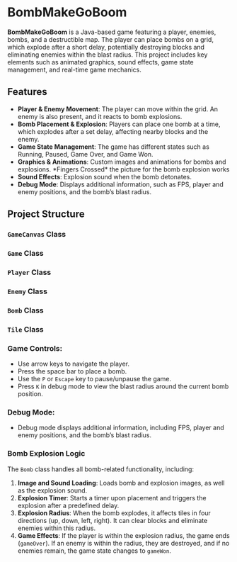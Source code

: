 # BombMakeGoBoom

**BombMakeGoBoom** is a Java-based game featuring a player, enemies, bombs, and a destructible map. The player can place bombs on a grid, which explode after a short delay, potentially destroying blocks and eliminating enemies within the blast radius. This project includes key elements such as animated graphics, sound effects, game state management, and real-time game mechanics.

## Features

- **Player & Enemy Movement**: The player can move within the grid. An enemy is also present, and it reacts to bomb explosions.
- **Bomb Placement & Explosion**: Players can place one bomb at a time, which explodes after a set delay, affecting nearby blocks and the enemy.
- **Game State Management**: The game has different states such as Running, Paused, Game Over, and Game Won.
- **Graphics & Animations**: Custom images and animations for bombs and explosions. \*Fingers Crossed\* the picture for the bomb explosion works
- **Sound Effects**: Explosion sound when the bomb detonates.
- **Debug Mode**: Displays additional information, such as FPS, player and enemy positions, and the bomb’s blast radius.

## Project Structure

### `GameCanvas` Class
### `Game` Class
### `Player` Class
### `Enemy` Class
### `Bomb` Class
### `Tile` Class

### Game Controls:
   - Use arrow keys to navigate the player.
   - Press the space bar to place a bomb.
   - Use the `P` or `Escape` key to pause/unpause the game.
   - Press `K` in debug mode to view the blast radius around the current bomb position.

### Debug Mode:
   - Debug mode displays additional information, including FPS, player and enemy positions, and the bomb’s blast radius.

### Bomb Explosion Logic

The `Bomb` class handles all bomb-related functionality, including:
1. **Image and Sound Loading**: Loads bomb and explosion images, as well as the explosion sound.
2. **Explosion Timer**: Starts a timer upon placement and triggers the explosion after a predefined delay.
3. **Explosion Radius**: When the bomb explodes, it affects tiles in four directions (up, down, left, right). It can clear blocks and eliminate enemies within this radius.
4. **Game Effects**: If the player is within the explosion radius, the game ends (`gameOver`). If an enemy is within the radius, they are destroyed, and if no enemies remain, the game state changes to `gameWon`.

